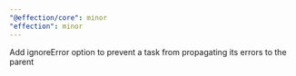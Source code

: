 ```yaml
---
"@effection/core": minor
"effection": minor
---
```


Add ignoreError option to prevent a task from propagating its errors to the parent
